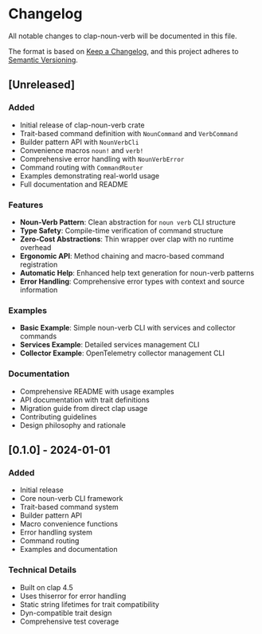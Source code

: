 # Changelog

All notable changes to clap-noun-verb will be documented in this file.

The format is based on [Keep a Changelog](https://keepachangelog.com/en/1.0.0/),
and this project adheres to [Semantic Versioning](https://semver.org/spec/v2.0.0.html).

## [Unreleased]

### Added
- Initial release of clap-noun-verb crate
- Trait-based command definition with `NounCommand` and `VerbCommand`
- Builder pattern API with `NounVerbCli`
- Convenience macros `noun!` and `verb!`
- Comprehensive error handling with `NounVerbError`
- Command routing with `CommandRouter`
- Examples demonstrating real-world usage
- Full documentation and README

### Features
- **Noun-Verb Pattern**: Clean abstraction for `noun verb` CLI structure
- **Type Safety**: Compile-time verification of command structure
- **Zero-Cost Abstractions**: Thin wrapper over clap with no runtime overhead
- **Ergonomic API**: Method chaining and macro-based command registration
- **Automatic Help**: Enhanced help text generation for noun-verb patterns
- **Error Handling**: Comprehensive error types with context and source information

### Examples
- **Basic Example**: Simple noun-verb CLI with services and collector commands
- **Services Example**: Detailed services management CLI
- **Collector Example**: OpenTelemetry collector management CLI

### Documentation
- Comprehensive README with usage examples
- API documentation with trait definitions
- Migration guide from direct clap usage
- Contributing guidelines
- Design philosophy and rationale

## [0.1.0] - 2024-01-01

### Added
- Initial release
- Core noun-verb CLI framework
- Trait-based command system
- Builder pattern API
- Macro convenience functions
- Error handling system
- Command routing
- Examples and documentation

### Technical Details
- Built on clap 4.5
- Uses thiserror for error handling
- Static string lifetimes for trait compatibility
- Dyn-compatible trait design
- Comprehensive test coverage

